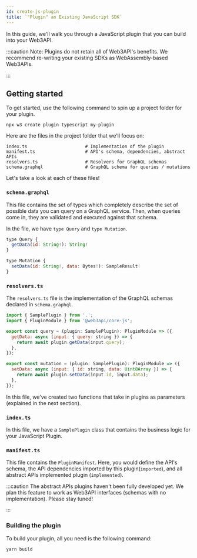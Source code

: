 ```yaml
---
id: create-js-plugin
title: `"Plugin" an Existing JavaScript SDK` 
---
```


In this guide, we'll walk you through a JavaScript plugin that you can build into your Web3API.

:::caution
Note: Plugins do not retain all of Web3API's benefits. We recommend re-writing your existing SDKs as WebAssembly-based Web3APIs.

:::

## **Getting started**

To get started, use the following command to spin up a project folder for your plugin.

```
npx w3 create plugin typescript my-plugin
```

Here are the files in the project folder that we'll focus on:

```
index.ts                      # Implementation of the plugin
manifest.ts                   # API's schema, dependencies, abstract APIs
resolvers.ts                  # Resolvers for GraphQL schemas
schema.graphql                # GraphQL schema for queries / mutations
```

Let's take a look at each of these files!

### **`schema.graphql`**

This file contains the set of types which completely describe the set of possible data you can query on a GraphQL service. Then, when queries come in, they are validated and executed against that schema.

In the file, we have `type Query` and `type Mutation`.

```js
type Query {
  getData(id: String!): String!
}

type Mutation {
  setData(id: String!, data: Bytes!): SampleResult!
}
```

### **`resolvers.ts`**

The `resolvers.ts` file is the implementation of the GraphQL schemas declared in `schema.graphql`.

```js
import { SamplePlugin } from '.';
import { PluginModule } from '@web3api/core-js';

export const query = (plugin: SamplePlugin): PluginModule => ({
  getData: async (input: { query: string }) => {
    return await plugin.getData(input.query);
  },
});

export const mutation = (plugin: SamplePlugin): PluginModule => ({
  setData: async (input: { id: string, data: Uint8Array }) => {
    return await plugin.setData(input.id, input.data);
  },
});
```

In this file, we've created two functions that take in plugins as parameters (explained in the next section).

### **`index.ts`**

In this file, we have a `SamplePlugin` class that contains the business logic for your JavaScript Plugin.

### **`manifest.ts`**

This file contains the `PluginManifest`. Here, you would define the API's schema, the API dependencies imported by this plugin(`imported`), and all abstract APIs implemented plugin (`implemented`).

:::caution
The abstract APIs plugins haven't been fully developed yet. We plan this feature to work as Web3API interfaces (schemas with no implementation). Please stay tuned!

:::

### **Building the plugin**

To build your plugin, all you need is the following command:

```
yarn build
```
